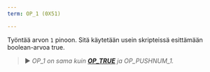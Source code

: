 ```yaml
---
term: OP_1 (0X51)

---
```

Työntää arvon `1` pinoon. Sitä käytetään usein skripteissä esittämään boolean-arvoa true.

> ► *OP_1 on sama kuin **[OP_TRUE](/dictionnaire/O.md#op_true-0x51)** ja OP_PUSHNUM_1.*